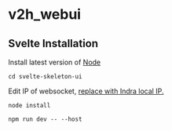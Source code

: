 # v2h_webui

## Svelte Installation

Install latest version of [Node](https://github.com/nodesource/distributions#debian-and-ubuntu-based-distributions)

```cd svelte-skeleton-ui```

Edit IP of websocket, [replace with Indra local IP.](https://github.com/rand12345/v2h_webui/blob/6eeddafdf90680bc34c25c4c6403296605eaed9f/svelte-skeleton-ui/src/routes/%2Bpage.svelte#L123C2-L123C2) 

```node install```

```npm run dev -- --host```

